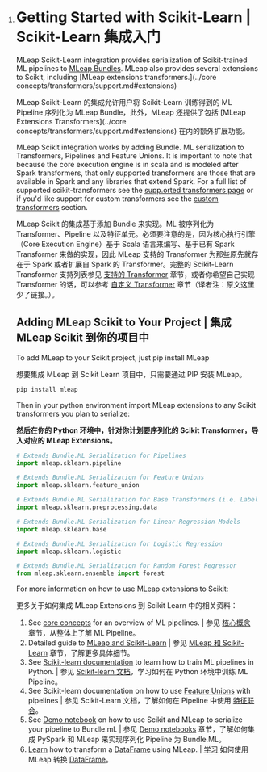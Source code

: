 1. # Getting Started with Scikit-Learn | Scikit-Learn 集成入门
   MLeap Scikit-Learn integration provides serialization of Scikit-trained ML pipelines to [MLeap Bundles](../mleap-bundle/). MLeap also provides several extensions to Scikit, including [MLeap extensions transformers.](../core concepts/transformers/support.md#extensions)

   MLeap Scikit-Learn 的集成允许用户将 Scikit-Learn 训练得到的 ML Pipeline 序列化为 MLeap Bundle，此外，MLeap 还提供了包括 [MLeap Extensions Transformers](../core concepts/transformers/support.md#extensions) 在内的额外扩展功能。

   

   MLeap Scikit integration works by adding Bundle. ML serialization to Transformers, Pipelines and Feature Unions.  It is important to note that because the core execution engine is in scala and is modeled after Spark transformers,  that only supported transformers are those that are available in Spark and any libraries that extend Spark. For a full list of supported scikit-transformers see the [supp.orted transformers page](../core-concepts/transformers/support.md) or if you'd like support for custom transformers see the [custom transformers]() section.

   MLeap Scikit 的集成基于添加 Bundle 来实现。ML 被序列化为 Transformer、Pipeline 以及特征单元。必须要注意的是，因为核心执行引擎（Core Execution Engine）基于 Scala 语言来编写、基于已有 Spark Transformer 来做的实现，因此 MLeap 支持的 Transformer 为那些原先就存在于 Spark 或者扩展自 Spark 的 Transformer。完整的 Scikit-Learn Transformer 支持列表参见 [支持的 Transformer](../core-concepts/transformers/support.md) 章节，或者你希望自己实现 Transformer 的话，可以参考 [自定义 Transformer](../mleap-runtime/custom-transformer.md) 章节（译者注：原文这里少了链接。）。

   ## Adding MLeap Scikit to Your Project | 集成 MLeap Scikit 到你的项目中

   To add MLeap to your Scikit project, just pip install MLeap

   想要集成 MLeap 到 Scikit Learn 项目中，只需要通过 PIP 安装 MLeap。

   ```bash
   pip install mleap
   ```

   Then in your python environment import MLeap extensions to any Scikit transformers you plan to serialize:

   **然后在你的 Python 环境中，针对你计划要序列化的 Scikit Transformer，导入对应的 MLeap Extensions。**

   ```python
   # Extends Bundle.ML Serialization for Pipelines
   import mleap.sklearn.pipeline
   
   # Extends Bundle.ML Serialization for Feature Unions
   import mleap.sklearn.feature_union
   
   # Extends Bundle.ML Serialization for Base Transformers (i.e. LabelEncoder, Standard Scaler)
   import mleap.sklearn.preprocessing.data
   
   # Extends Bundle.ML Serialization for Linear Regression Models
   import mleap.sklearn.base
   
   # Extends Bundle.ML Serialization for Logistic Regression
   import mleap.sklearn.logistic
   
   # Extends Bundle.ML Serialization for Random Forest Regressor
   from mleap.sklearn.ensemble import forest
   ```


   For more information on how to use MLeap extensions to Scikit:

   更多关于如何集成 MLeap Extensions 到 Scikit Learn 中的相关资料：

   1. See [core concepts](../core-concepts/) for an overview of ML pipelines. |  参见  [核心概念](../core-concepts/) 章节，从整体上了解 ML Pipeline。
   2. Detailed guide to [MLeap and Scikit-Learn](../scikit-learn/index.md) | 参见 [MLeap 和 Scikit-Learn](../scikit-learn/index.md) 章节，了解更多具体细节。
   3. See [Scikit-learn documentation](http://scikit-learn.org/stable/modules/generated/sklearn.pipeline.Pipeline.html) to learn how to train ML pipelines in Python. | 参见 [Scikit-learn 文档](http://scikit-learn.org/stable/modules/generated/sklearn.pipeline.Pipeline.html)，学习如何在 Python 环境中训练 ML Pipeline。
   4. See Scikit-learn documentation on how to use [Feature Unions](http://scikit-learn.org/stable/modules/generated/sklearn.pipeline.FeatureUnion.html) with pipelines | 参见 Scikit-Learn 文档，了解如何在 Pipeline 中使用 [特征联合](http://scikit-learn.org/stable/modules/generated/sklearn.pipeline.FeatureUnion.html)。
   5. See [Demo notebook](https://github.com/combust/mleap-demo/) on how to use Scikit and MLeap to serialize your pipeline to Bundle.ml. | 参见 [Demo notebooks](https://github.com/combust/mleap-demo/tree/master/notebooks) 章节，了解如何集成 PySpark 和 MLeap 来实现序列化 Pipeline 为 Bundle.ML。
   6. [Learn](../basic/transofrm-leap-frame.md) how to transform a [DataFrame](../core-concepts/data-frames/index.md) using MLeap. | [学习](../basic/transofrm-leap-frame.md) 如何使用 MLeap 转换 [DataFrame](../core-concepts/data-frames/index.md)。

